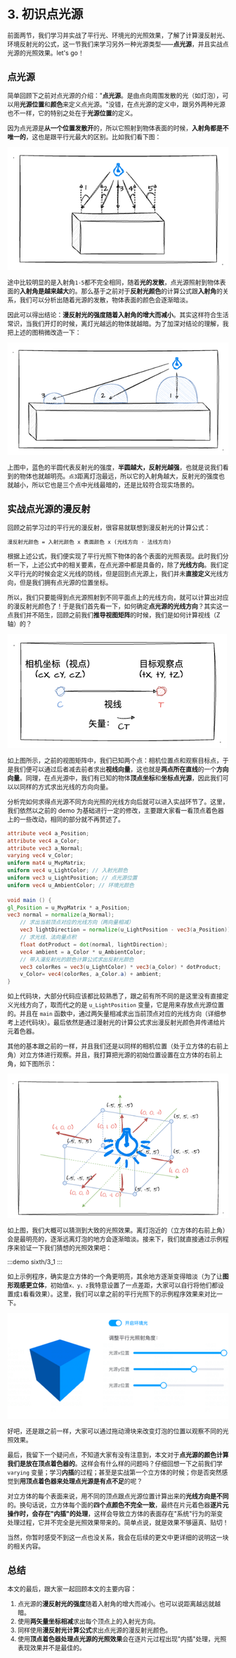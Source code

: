 # 3. 初识点光源

前面两节，我们学习并实战了平行光、环境光的光照效果，了解了计算漫反射光、环境反射光的公式，这一节我们来学习另外一种光源类型——**点光源**，并且实战点光源的光照效果。let's go！

## 点光源

简单回顾下之前对点光源的介绍："**点光源**。是由点向周围发散的光（如灯泡），可以用**光源位置**和**颜色**来定义点光源。"没错，在点光源的定义中，跟另外两种光源也不一样，它的特别之处在于**光源位置**的定义。

因为点光源是**从一个位置发散开**的，所以它照射到物体表面的时候，**入射角都是不唯一的**，这也是跟平行光最大的区别。比如我们看下图：

![3.1](../../public/images/sixth/3.1.png)

途中比较明显的是入射角`1-5`都不完全相同，随着**光的发散**，点光源照射到物体表面的**入射角是越来越大**的。那么基于之前对于**反射光颜色**的计算公式跟**入射角**的关系，我们可以分析出随着光源的发散，物体表面的颜色会逐渐暗淡。

因此可以得出结论：**漫反射光的强度随着入射角的增大而减小**。其实这样符合生活常识，当我们开灯的时候，离灯光越远的物体就越暗。为了加深对结论的理解，我把上述的图稍微改造一下：

![3.2](../../public/images/sixth/3.2.png)

上图中，蓝色的半圆代表反射光的强度，**半圆越大，反射光越强**，也就是说我们看到的物体也就越明亮。`点3`距离灯泡最远，所以它的入射角越大，反射光的强度也就越小，所以它也是三个点中光线最暗的，还是比较符合现实场景的。

## 实战点光源的漫反射

回顾之前学习过的平行光的漫反射，很容易就联想到漫反射光的计算公式：

```
漫反射光颜色 = 入射光颜色 x 表面颜色 x (光线方向 · 法线方向)
```

根据上述公式，我们便实现了平行光照下物体的各个表面的光照表现。此时我们分析一下，上述公式中的相关要素，在点光源中都是具备的，除了**光线方向**。我们定义平行光的时候会定义光线的防线，但是回到点光源上，我们并未**直接定义**光线方向，但是我们拥有点光源的位置坐标。

所以，我们只要能得到点光源照射到不同平面点上的光线方向，就可以计算出对应的漫反射光颜色了！于是我们首先看一下，如何确定**点光源的光线方向**？其实这一点我们并不陌生，回顾之前我们**推导视图矩阵**的时候，我们是如何计算视线（Z轴）的？

![4.19](../../public/images/fifth/4.19.png)

如上图所示，之前的视图矩阵中，我们已知两个点：相机位置点和观察目标点，于是我们便可以通过后者减去前者求出**视线向量**，这也就是**两点所在直线**的一个**方向向量**。同理，在点光源中，我们有已知的物体**顶点坐标**和**坐标点光源**，因此我们可以以同样的方式求出光线的方向向量。

分析完如何求得点光源不同方向光照的光线方向后就可以进入实战环节了。这里，我们依然以之前的 demo 为基础进行一定的修改，主要跟大家看一看顶点着色器上的一些改动，相同的部分就不再赘述了。

```GLSL
attribute vec4 a_Position;
attribute vec4 a_Color;
attribute vec3 a_Normal;
varying vec4 v_Color;
uniform mat4 u_MvpMatrix;
uniform vec4 u_LightColor; // 入射光颜色
uniform vec3 u_LightPosition; // 点光源位置
uniform vec4 u_AmbientColor; // 环境光颜色

void main () {
gl_Position = u_MvpMatrix * a_Position;
vec3 normal = normalize(a_Normal);
    // 求出当前顶点对应的光线方向（两向量相减）
    vec3 lightDirection = normalize(u_LightPosition - vec3(a_Position));
    // 求光线、法向量点积
    float dotProduct = dot(normal, lightDirection);
    vec4 ambient = a_Color * u_AmbientColor;
    // 带入漫反射光的颜色计算公式求出反射光颜色
    vec3 colorRes = vec3(u_LightColor) * vec3(a_Color) * dotProduct;
    v_Color= vec4(colorRes, a_Color.a) + ambient;
}  
```

如上代码块，大部分代码应该都比较熟悉了，跟之前有所不同的是这里没有直接定义光线方向了，取而代之的是 `u_LightPosition` 变量，它是用来存放点光源位置的。并且在 `main` 函数中，通过两矢量相减求出当前顶点对应的光线方向（详细参考上述代码块）。最后依然是通过漫射光的计算公式求出漫反射光颜色并传递给片元着色器。

其他的基本跟之前的一样，并且我们还是以同样的相机位置（处于立方体的右前上角）对立方体进行观察。并且，我打算把光源的初始位置设置在立方体的右前上角，如下图所示：

![3.3](../../public/images/sixth/3.3.png)

如上图，我们大概可以猜测到大致的光照效果。离灯泡近的（立方体的右前上角）会是最明亮的，逐渐远离灯泡的地方会逐渐暗淡。接来下，我们就直接通过示例程序来验证一下我们猜想的光照效果吧：

:::demo
sixth/3_1
:::

如上示例程序，确实是立方体的一个角更明亮，其余地方逐渐变得暗淡（为了让**图形观感更立体**，初始值`x、y、z`我特意设置了一点差距，大家可以自行将他们都设置成`1`看看效果）。这里，我们可以拿之前的平行光照下的示例程序效果来对比一下。

![3.4](../../public/images/sixth/3.4.png)

好吧，还是跟之前一样，大家可以通过拖动滑块来改变灯泡的位置以观察不同的光照效果。

最后，我留下一个疑问点，不知道大家有没有注意到，本文对于**点光源的颜色计算我们是放在顶点着色器的**。这样会有什么样的问题吗？仔细回想一下之前我们学 `varying` 变量；学习**内插**的过程；甚至是实战第一个立方体的时候；你是否突然感觉到**用顶点着色器来处理点光源是有点不足**的呢？

对立方体的每个表面来说，用不同的顶点跟点光源位置计算出来的**光线方向是不同**的。换句话说，立方体每个面的**四个点颜色不完全一致**，最终在片元着色器**逐片元操作时，会存在"内插"的处理**，这样会导致立方体的表面存在"系统"行为的渐变处理过程，它并不完全是光照效果带来的。简单点说，就是效果不够逼真、贴切！

当然，你暂时感受不到这一点也没关系，我会在后续的更文中更详细的说明这一块的相关内容。

## 总结

本文的最后，跟大家一起回顾本文的主要内容：
1. 点光源的**漫反射光的强度**随着入射角的增大而减小。也可以说距离越远就越暗。
2. 使用**两矢量坐标相减**求出每个顶点上的入射光方向。
3. 同样使用**漫反射光计算公式**求出点光源的漫反射光颜色。
4. 使用**顶点着色器处理点光源的光照效果**会在逐片元过程出现"内插"处理，光照表现效果并不是最佳的。
